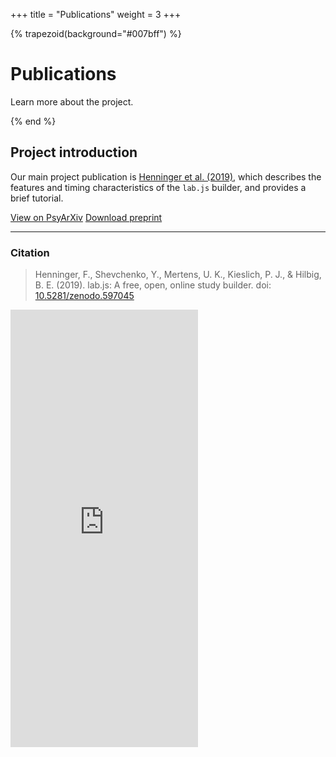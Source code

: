 +++
title = "Publications"
weight = 3
+++

{% trapezoid(background="#007bff") %}
<div class="container text-light">
  <div class="row mt-5 mb-4">
    <div class="col-lg order-lg-12 text-center text-lg-right">
      <i
        class="fas fa-file-alt fa-fw fa-10x"
        style="transform: rotate(5deg)"
      ></i>
    </div>
    <div class="col-lg order-lg-1 mt-5 mt-lg-0 text-center text-lg-left">
      <h1>Publications</h1>
      <p class="lead">
        Learn more about the project.
      </p>
    </div>
  </div>
</div>
{% end %}


<div class="container my-5">
  <div class="card mb-3 w-100">
    <div class="row no-gutters">
      <div class="col-lg-6">
        <div class="card-body">
          <h2 class="h5 card-title">Project introduction</h5>
          <p class="card-text">Our main project publication is <a href="https://psyarxiv.com/fqr49">Henninger et al. (2019)</a>, which describes the features and timing characteristics of the <code>lab.js</code> builder, and provides a brief tutorial.</p>
          <a href="https://psyarxiv.com/fqr49" class="card-link">View on PsyArXiv</a>
          <a href="https://psyarxiv.com/fqr49/download" class="card-link">Download preprint</a>
          <hr>
          <h3 class="h6 card-subtitle mt-4 mb-3">Citation</h3>
          <blockquote class="small">
            Henninger, F., Shevchenko, Y., Mertens, U. K., Kieslich, P. J., & Hilbig, B. E. (2019). lab.js: A free, open, online study builder. doi: <a href="https://doi.org/10.5281/zenodo.597045">10.5281/zenodo.597045</a>
          </blockquote>
        </div>
      </div>
      <div class="col-lg-6" style="margin-bottom: -8px">
        <iframe
          src="https://mfr.de-1.osf.io/render?url=https://osf.io/download/5c3ec7427cf3f5001bb7a1bb/?direct%26mode=render"
          scrolling="yes" allowfullscreen=""
          marginheight="0" height="700" frameborder="0"
          class="w-100 rounded-right"
        >
        </iframe>
        <!-- TODO: rounded corners need to move responsively -->
      </div>
    </div>
  </div>
</div>
